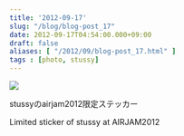 ```yaml
---
title: '2012-09-17'
slug: "/blog/blog-post_17"
date: 2012-09-17T04:54:00.000+09:00
draft: false
aliases: [ "/2012/09/blog-post_17.html" ]
tags : [photo, stussy]
---
```


  
![](http://68.media.tumblr.com/tumblr_mah43cnjhK1rwrdpxo1_500.jpg)  

  
  

stussyのairjam2012限定ステッカー

  

Limited sticker of stussy at AIRJAM2012